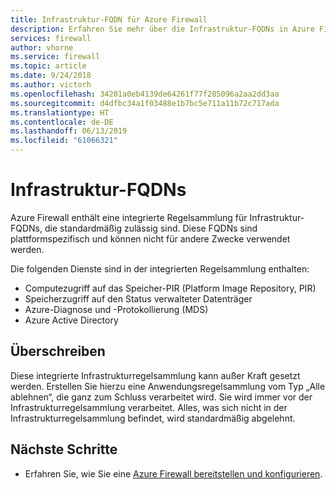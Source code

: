```yaml
---
title: Infrastruktur-FQDN für Azure Firewall
description: Erfahren Sie mehr über die Infrastruktur-FQDNs in Azure Firewall
services: firewall
author: vhorne
ms.service: firewall
ms.topic: article
ms.date: 9/24/2018
ms.author: victorh
ms.openlocfilehash: 34201a0eb4139de64261f77f285096a2aa2dd3aa
ms.sourcegitcommit: d4dfbc34a1f03488e1b7bc5e711a11b72c717ada
ms.translationtype: HT
ms.contentlocale: de-DE
ms.lasthandoff: 06/13/2019
ms.locfileid: "61066321"
---
```

# <a name="infrastructure-fqdns"></a>Infrastruktur-FQDNs

Azure Firewall enthält eine integrierte Regelsammlung für Infrastruktur-FQDNs, die standardmäßig zulässig sind. Diese FQDNs sind plattformspezifisch und können nicht für andere Zwecke verwendet werden. 

Die folgenden Dienste sind in der integrierten Regelsammlung enthalten:

- Computezugriff auf das Speicher-PIR (Platform Image Repository, PIR)
- Speicherzugriff auf den Status verwalteter Datenträger
- Azure-Diagnose und -Protokollierung (MDS)
- Azure Active Directory

## <a name="overriding"></a>Überschreiben 

Diese integrierte Infrastrukturregelsammlung kann außer Kraft gesetzt werden. Erstellen Sie hierzu eine Anwendungsregelsammlung vom Typ „Alle ablehnen“, die ganz zum Schluss verarbeitet wird. Sie wird immer vor der Infrastrukturregelsammlung verarbeitet. Alles, was sich nicht in der Infrastrukturregelsammlung befindet, wird standardmäßig abgelehnt.

## <a name="next-steps"></a>Nächste Schritte

- Erfahren Sie, wie Sie eine [Azure Firewall bereitstellen und konfigurieren](tutorial-firewall-deploy-portal.md).